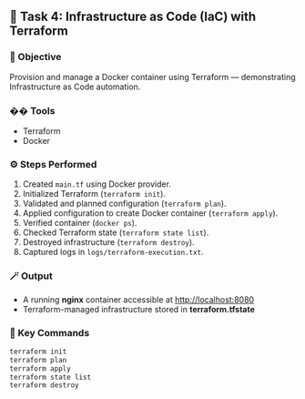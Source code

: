 ## 🧱 Task 4: Infrastructure as Code (IaC) with Terraform

### 🎯 Objective
Provision and manage a Docker container using Terraform — demonstrating Infrastructure as Code automation.

### �� Tools
- Terraform
- Docker

### ⚙️ Steps Performed
1. Created `main.tf` using Docker provider.
2. Initialized Terraform (`terraform init`).
3. Validated and planned configuration (`terraform plan`).
4. Applied configuration to create Docker container (`terraform apply`).
5. Verified container (`docker ps`).
6. Checked Terraform state (`terraform state list`).
7. Destroyed infrastructure (`terraform destroy`).
8. Captured logs in `logs/terraform-execution.txt`.

### 🪄 Output
- A running **nginx** container accessible at [http://localhost:8080](http://localhost:8080)
- Terraform-managed infrastructure stored in **terraform.tfstate**

### 🏁 Key Commands
```bash
terraform init
terraform plan
terraform apply
terraform state list
terraform destroy
